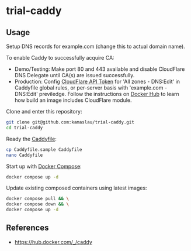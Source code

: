 # trial-caddy

## Usage

Setup DNS records for example.com (change this to actual domain name).

To enable Caddy to successfully acquire CA:

- Demo/Testing: Make port 80 and 443 available and disable CloudFlare DNS Delegate until CA(s) are issued successfully.
- Production: Config [CloudFlare API Token](https://dash.cloudflare.com/profile/api-tokens) for 'All zones - DNS:Edit' in Caddyfile global rules, or per-server basis with 'example.com - DNS:Edit' previledge. Follow the instructions on [Docker Hub](https://hub.docker.com/_/caddy) to learn how build an image includes CloudFlare module.

Clone and enter this repository:

```bash
git clone git@github.com:kamaslau/trial-caddy.git
cd trial-caddy
```

Ready the [Caddyfile](https://caddyserver.com/docs/caddyfile):

```bash
cp Caddyfile.sample Caddyfile
nano Caddyfile
```

Start up with [Docker Compose](https://docs.docker.com/compose/):

```bash
docker compose up -d
```

Update existing composed containers using latest images:

```bash
docker compose pull && \
docker compose down && \
docker compose up -d
```

## References

- https://hub.docker.com/_/caddy
